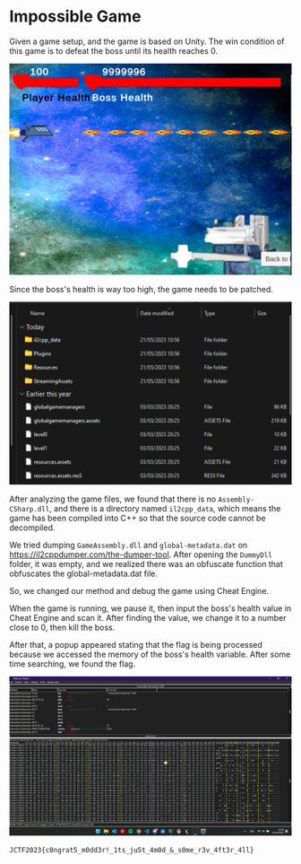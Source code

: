 # Impossible Game

Given a game setup, and the game is based on Unity. The win condition of this game is to defeat the boss until its health reaches 0.

![game](src/game.png)

Since the boss's health is way too high, the game needs to be patched.

![files](src/files.png)

After analyzing the game files, we found that there is no `Assembly-CSharp.dll`, and there is a directory named `il2cpp_data`, which means the game has been compiled into C++ so that the source code cannot be decompiled.

We tried dumping `GameAssembly.dll` and `global-metadata.dat` on https://il2cppdumper.com/the-dumper-tool. After opening the `DummyDll` folder, it was empty, and we realized there was an obfuscate function that obfuscates the global-metadata.dat file.

So, we changed our method and debug the game using Cheat Engine.

When the game is running, we pause it, then input the boss's health value in Cheat Engine and scan it. After finding the value, we change it to a number close to 0, then kill the boss.

After that, a popup appeared stating that the flag is being processed because we accessed the memory of the boss's health variable. After some time searching, we found the flag.

![cheatngine](src/cheatngine.png)

```
JCTF2023{c0ngrat5_m0dd3r!_1ts_ju5t_4m0d_&_s0me_r3v_4ft3r_4ll}
```